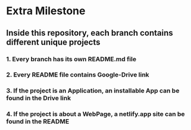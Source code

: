 # Extra Milestone

## Inside this repository, each branch contains different unique projects

### 1. Every branch has its own README.md file
### 2. Every README file contains Google-Drive link
### 3. If the project is an Application, an installable App can be found in the Drive link
### 4. If the project is about a WebPage, a netlify.app site can be found in the README